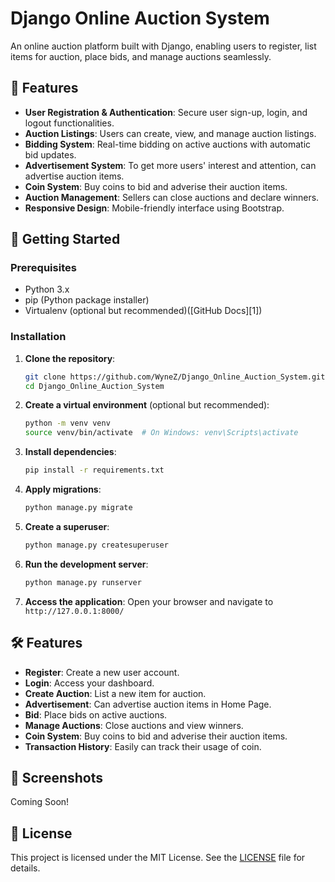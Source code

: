 # Django Online Auction System

An online auction platform built with Django, enabling users to register, list items for auction, place bids, and manage auctions seamlessly.

## 📝 Features

* **User Registration & Authentication**: Secure user sign-up, login, and logout functionalities.
* **Auction Listings**: Users can create, view, and manage auction listings.
* **Bidding System**: Real-time bidding on active auctions with automatic bid updates.
* **Advertisement System**: To get more users' interest and attention, can advertise auction items.
* **Coin System**: Buy coins to bid and adverise their auction items.
* **Auction Management**: Sellers can close auctions and declare winners.
* **Responsive Design**: Mobile-friendly interface using Bootstrap.

## 🚀 Getting Started

### Prerequisites

* Python 3.x
* pip (Python package installer)
* Virtualenv (optional but recommended)([GitHub Docs][1])

### Installation

1. **Clone the repository**:

   ```bash
   git clone https://github.com/WyneZ/Django_Online_Auction_System.git
   cd Django_Online_Auction_System
   ```

2. **Create a virtual environment** (optional but recommended):

   ```bash
   python -m venv venv
   source venv/bin/activate  # On Windows: venv\Scripts\activate
   ```

3. **Install dependencies**:

   ```bash
   pip install -r requirements.txt
   ```

4. **Apply migrations**:

   ```bash
   python manage.py migrate
   ```

5. **Create a superuser**:

   ```bash
   python manage.py createsuperuser
   ```

6. **Run the development server**:

   ```bash
   python manage.py runserver
   ```

7. **Access the application**:
   Open your browser and navigate to `http://127.0.0.1:8000/`

## 🛠️ Features

* **Register**: Create a new user account.
* **Login**: Access your dashboard.
* **Create Auction**: List a new item for auction.
* **Advertisement**: Can advertise auction items in Home Page.
* **Bid**: Place bids on active auctions.
* **Manage Auctions**: Close auctions and view winners.
* **Coin System**: Buy coins to bid and adverise their auction items.
* **Transaction History**: Easily can track their usage of coin.

## 📸 Screenshots

Coming Soon!


## 📄 License

This project is licensed under the MIT License. See the [LICENSE](LICENSE) file for details.
